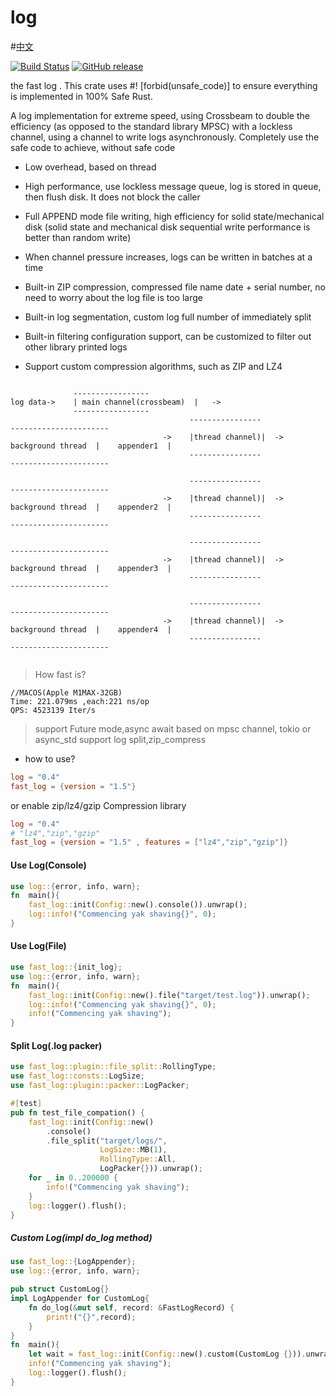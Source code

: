 # log
#[中文](README_CH.md)

[![Build Status](https://app.travis-ci.com/rbatis/fast_log.svg?branch=master)](https://app.travis-ci.com/rbatis/fast_log)
[![GitHub release](https://img.shields.io/github/v/release/rbatis/fast_log)](https://github.com/rbatis/fast_log/releases)


the fast log . This crate uses #! [forbid(unsafe_code)] to ensure everything is implemented in 100% Safe Rust.

A log implementation for extreme speed, using Crossbeam to double the efficiency (as opposed to the standard library MPSC) with a lockless channel, using a channel to write logs asynchronously. Completely use the safe code to achieve, without safe code

* Low overhead, based on thread

* High performance, use lockless message queue, log is stored in queue, then flush disk. It does not block the caller

* Full APPEND mode file writing, high efficiency for solid state/mechanical disk (solid state and mechanical disk sequential write performance is better than random write)

* When channel pressure increases, logs can be written in batches at a time

* Built-in ZIP compression, compressed file name date + serial number, no need to worry about the log file is too large

* Built-in log segmentation, custom log full number of immediately split

* Built-in filtering configuration support, can be customized to filter out other library printed logs

* Support custom compression algorithms, such as ZIP and LZ4


```

              -----------------
log data->    | main channel(crossbeam)  |   ->          
              ----------------- 
                                        ----------------                                    ----------------------
                                  ->    |thread channel)|  -> background thread  |    appender1  |
                                        ----------------                                    ----------------------

                                        ----------------                                    ----------------------
                                  ->    |thread channel)|  -> background thread  |    appender2  |
                                        ----------------                                    ----------------------

                                        ----------------                                    ----------------------
                                  ->    |thread channel)|  -> background thread  |    appender3  |
                                        ----------------                                    ----------------------

                                        ----------------                                    ----------------------
                                  ->    |thread channel)|  -> background thread  |    appender4  |
                                        ----------------                                    ----------------------


```



> How fast is?

```
//MACOS(Apple M1MAX-32GB)
Time: 221.079ms ,each:221 ns/op
QPS: 4523139 Iter/s
```

> support Future mode,async await based on mpsc channel, tokio or async_std
> support log split,zip_compress

* how to use?

```toml
log = "0.4"
fast_log = {version = "1.5"}
```
or enable zip/lz4/gzip Compression library
```toml
log = "0.4"
# "lz4","zip","gzip"
fast_log = {version = "1.5" , features = ["lz4","zip","gzip"]}
```





#### Use Log(Console)

```rust
use log::{error, info, warn};
fn  main(){
    fast_log::init(Config::new().console()).unwrap();
    log::info!("Commencing yak shaving{}", 0);
}
```

#### Use Log(File)

```rust
use fast_log::{init_log};
use log::{error, info, warn};
fn  main(){
    fast_log::init(Config::new().file("target/test.log")).unwrap();
    log::info!("Commencing yak shaving{}", 0);
    info!("Commencing yak shaving");
}
```



#### Split Log(.log packer)

```rust
use fast_log::plugin::file_split::RollingType;
use fast_log::consts::LogSize;
use fast_log::plugin::packer::LogPacker;

#[test]
pub fn test_file_compation() {
    fast_log::init(Config::new()
        .console()
        .file_split("target/logs/",
                    LogSize::MB(1),
                    RollingType::All,
                    LogPacker{})).unwrap();
    for _ in 0..200000 {
        info!("Commencing yak shaving");
    }
    log::logger().flush();
}
```



##### Custom Log(impl do_log method)

```rust
use fast_log::{LogAppender};
use log::{error, info, warn};

pub struct CustomLog{}
impl LogAppender for CustomLog{
    fn do_log(&mut self, record: &FastLogRecord) {
        print!("{}",record);
    }
}
fn  main(){
    let wait = fast_log::init(Config::new().custom(CustomLog {})).unwrap();
    info!("Commencing yak shaving");
    log::logger().flush();
}
```
